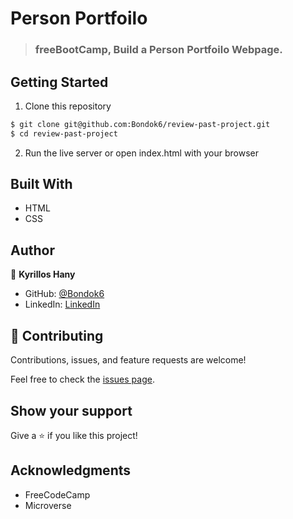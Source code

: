 # Person Portfoilo

> ### freeBootCamp, Build a Person Portfoilo Webpage.

## Getting Started

1. Clone this repository

```bash
$ git clone git@github.com:Bondok6/review-past-project.git
$ cd review-past-project
```

2. Run the live server or open index.html with your browser

## Built With

- HTML
- CSS

## Author

👤 **Kyrillos Hany**

- GitHub: [@Bondok6](https://github.com/Bondok6)
- LinkedIn: [LinkedIn](https://www.linkedin.com/in/kyrillos-hany/)

## 🤝 Contributing

Contributions, issues, and feature requests are welcome!

Feel free to check the [issues page](../../issues/).

## Show your support

Give a ⭐️ if you like this project!

## Acknowledgments

- FreeCodeCamp
- Microverse
